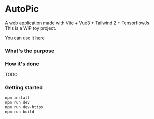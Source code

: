 # AutoPic

A web application made with Vite + Vue3 + Tailwind 2 + TensorflowJs  
This is a WIP toy project.

You can use it [here](TODO)

### What's the purpose

### How it's done
TODO

### Getting started

```sh
npm install
npm run dev
npm run dev-https
npm run build
```
